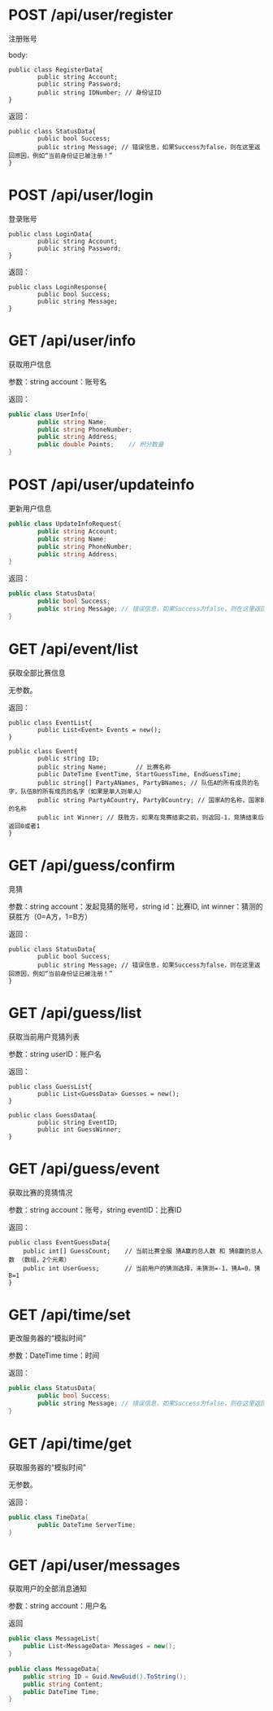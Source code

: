 # POST /api/user/register

注册账号

body:

```Plaintext
public class RegisterData{
        public string Account;
        public string Password;
        public string IDNumber; // 身份证ID
}
```

返回：

```Plaintext
public class StatusData{
        public bool Success;
        public string Message; // 错误信息，如果Success为false，则在这里返回原因，例如“当前身份证已被注册！”
}
```

# POST /api/user/login

登录账号

```Plaintext
public class LoginData{
        public string Account;
        public string Password;
}
```

返回：

```Plaintext
public class LoginResponse{
        public bool Success;
        public string Message;
}
```

# GET /api/user/info

获取用户信息

参数：string account：账号名

返回：

```C#
public class UserInfo{
        public string Name;
        public string PhoneNumber;
        public string Address;
        public double Points;    // 积分数量
}
```

# POST /api/user/updateinfo

更新用户信息

```C#
public class UpdateInfoRequest{
        public string Account;
        public string Name;
        public string PhoneNumber;
        public string Address;
}
```

返回：

```C#
public class StatusData{
        public bool Success;
        public string Message; // 错误信息，如果Success为false，则在这里返回原因，例如“当前身份证已被注册！”
}
```

# GET /api/event/list

获取全部比赛信息

无参数。

返回：

```Plaintext
public class EventList{
        public List<Event> Events = new();
}

public class Event{
        public string ID;
        public string Name;        // 比赛名称
        public DateTime EventTime, StartGuessTime, EndGuessTime;
        public string[] PartyANames, PartyBNames; // 队伍A的所有成员的名字，队伍B的所有成员的名字（如果是单人则单人）
        public string PartyACountry, PartyBCountry; // 国家A的名称，国家B的名称
        public int Winner; // 获胜方，如果在竞赛结束之前，则返回-1，竞猜结束后返回0或者1
}
```

# GET /api/guess/confirm

竞猜

参数：string account：发起竞猜的账号，string id：比赛ID, int winner：猜测的获胜方（0=A方，1=B方）

返回：

```Plaintext
public class StatusData{
        public bool Success;
        public string Message; // 错误信息，如果Success为false，则在这里返回原因，例如“当前身份证已被注册！”
}
```

# GET /api/guess/list

获取当前用户竞猜列表

参数：string userID：账户名

返回：

```Plaintext
public class GuessList{
        public List<GuessData> Guesses = new();
}

public class GuessDataa{
        public string EventID;
        public int GuessWinner;
}
```

# GET /api/guess/event

获取比赛的竞猜情况

参数：string account：账号，string eventID：比赛ID

返回：

```Plain
public class EventGuessData{
    public int[] GuessCount;    // 当前比赛全服 猜A赢的总人数 和 猜B赢的总人数 （数组，2个元素）
    public int UserGuess;       // 当前用户的猜测选择，未猜测=-1，猜A=0，猜B=1
}
```

# GET /api/time/set

更改服务器的“模拟时间”

参数：DateTime time：时间

返回：

```C++
public class StatusData{
        public bool Success;
        public string Message; // 错误信息，如果Success为false，则在这里返回原因，例如“当前身份证已被注册！”
}
```

# GET /api/time/get

获取服务器的“模拟时间”

无参数。

返回：

```C++
public class TimeData{
        public DateTime ServerTime;
}
```

# GET /api/user/messages

获取用户的全部消息通知

参数：string account：用户名

返回

```C#
public class MessageList{
    public List<MessageData> Messages = new();
}
    
public class MessageData{
    public string ID = Guid.NewGuid().ToString();
    public string Content;
    public DateTime Time;
}
```
